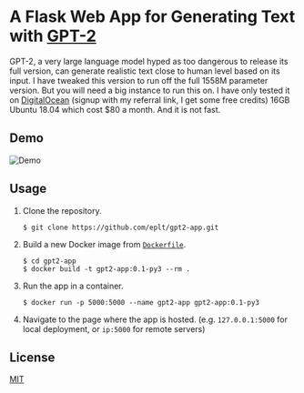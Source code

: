 # A Flask Web App for Generating Text with [GPT-2](https://github.com/openai/gpt-2)

GPT-2, a very large language model hyped as too dangerous to release its full version, can generate realistic text close to human level based on its input. I have tweaked this version to run off the full 1558M parameter version. But you will need a big instance to run this on. I have only tested it on [DigitalOcean](https://m.do.co/t/b298d6966c0c) (signup with my referral link, I get some free credits) 16GB Ubuntu 18.04 which cost $80 a month. And it is not fast. 


## Demo
![Demo](demo.png)



## Usage
1. Clone the repository.
    ```
    $ git clone https://github.com/eplt/gpt2-app.git
    ```

2. Build a new Docker image from [`Dockerfile`](https://github.com/eplt/gpt2-app/blob/master/Dockerfile).
    ```
    $ cd gpt2-app
    $ docker build -t gpt2-app:0.1-py3 --rm .
    ```

3. Run the app in a container.
    ```
    $ docker run -p 5000:5000 --name gpt2-app gpt2-app:0.1-py3
    ```

4. Navigate to the page where the app is hosted. (e.g. `127.0.0.1:5000` for local deployment, or `ip:5000` for remote servers)



## License

[MIT](https://github.com/jingw222/gpt2-app/blob/master/LICENSE)







